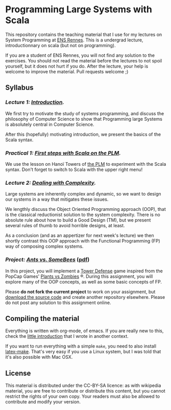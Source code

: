 # Programming Large Systems with Scala

This repository contains the teaching material that I use for my
lectures on System Programming at [ENS Rennes](http://ens-rennes.fr/). 
This is a undergrad lecture, introductionnary on scala (but not on
programming).

If you are a student of ENS Rennes, you will not find any solution to
the exercises. You should not read the material before the lectures to
not spoil yourself, but it does not hurt if you do. After the lecture,
your help is welcome to improve the material. Pull requests welcome ;)

## Syllabus

### *Lecture 1: [Introduction](https://github.com/mquinson/prog_scala/raw/master/Lecture1/scala_lect1.pdf).*

  We first try to motivate the study of systems programming, and
  discuss the philosophy of Computer Science to show that Programming
  large Systems is absolutely central in Computer Science. 
  
  After this (hopefully) motivating introduction, we present the
  basics of the Scala syntax.

### *Practical 1: [First steps with Scala on the PLM](https://plm.telecomnancy.univ-lorraine.fr/#/ui/lessons/recursion.hanoi/).*

  We use the lesson on Hanoï Towers of [the PLM](https://github.com/BuggleInc/PLM) 
  to experiment with the Scala syntax. Don't forget to switch to
  Scala with the upper right menu!

### *Lecture 2: [Dealing with Complexity](https://github.com/mquinson/prog_scala/raw/master/Lecture2/scala_lect2.pdf).*

  Large systems are inherently complex and dynamic, so we want to
  design our systems in a way that mitigates these issues.
  
  We lengthly discuss the Object Oriented Programming approach (OOP),
  that is the classical reductionist solution to the system
  complexity. There is no absolute rule about how to build a Good
  Design (TM), but we present several rules of thumb to avoid horrible
  designs, at least.

  As a conclusion (and as an appertizer for next week's lecture) we
  then shortly contrast this OOP approach with the Functional
  Programming (FP) way of composing complex systems.

### *Project: [Ants vs. SomeBees](https://github.com/mquinson/prog_scala/blob/master/Project_Ants/Ants.org)* ([pdf](https://github.com/mquinson/prog_scala/raw/master/Project_Ants/Ants.pdf))

  In this project, you will implement a [Tower Defense](https://secure.wikimedia.org/wikipedia/en/wiki/Tower_defense) 
  game inspired from the PopCap Games'
  [Plants vs Zombies](http://www.popcap.com/games/pvz/web) ®.
  During this assignment, you will explore many of the OOP concepts,
  as well as some basic concepts of FP.
  
  Please **do not fork the current project** to work on your
  assignment, but [download the source code](https://github.com/mquinson/prog_scala/raw/master/Project_Ants/Project_Ants.tar.gz)
  and create another repository elsewhere. Please do not post any
  solution to this assignment online. 

## Compiling the material

Everything is written with org-mode, of emacs. If you are really new
to this, check the [little introduction](http://people.irisa.fr/Martin.Quinson/Research/Students/Methodo/)
that I wrote in another context.

If you want to run everything with a simple ```make```, you need to
also install [latex-make](https://www.ctan.org/pkg/latex-make). That's
very easy if you use a Linux system, but I was told that it's also
possible with Mac OSX. 

## License

This material is distributed under the CC-BY-SA licence: as with
wikipedia material, you are free to contribute or distribute this
content, but you cannot restrict the rights of your own copy. Your
readers must also be allowed to contribute and modify your version.